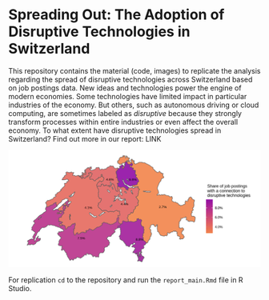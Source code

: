 # **Spreading Out: The Adoption of Disruptive Technologies in Switzerland**

This repository contains the material (code, images) to replicate the analysis regarding the spread of disruptive technologies across Switzerland based on job postings data. New ideas and technologies power the engine of modern economies. Some technologies have limited impact in particular industries of the economy. But others, such as autonomous driving or cloud computing, are sometimes labeled as *disruptive* because they strongly transform processes within entire industries or even affect the overall economy. To what extent have disruptive technologies spread in Switzerland? Find out more in our report: LINK

![nuts_map](https://github.com/cieb-unibas/jobs_disruptive_tech/blob/main/img/plot_1.png?raw=true)

For replication `cd` to the repository and run the `report_main.Rmd` file in R Studio.
